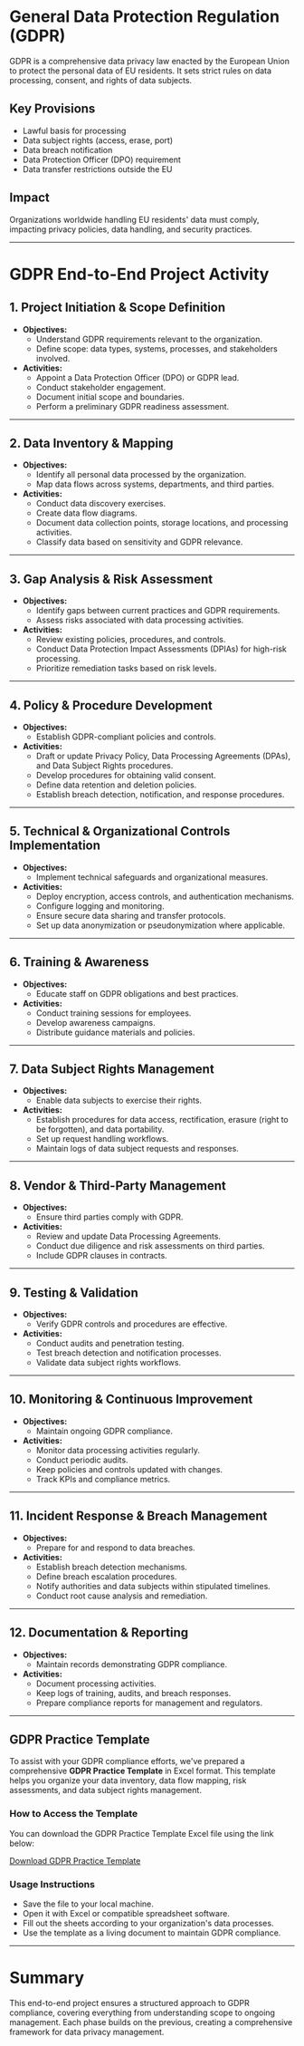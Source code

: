 # General Data Protection Regulation (GDPR)

GDPR is a comprehensive data privacy law enacted by the European Union to protect the personal data of EU residents. It sets strict rules on data processing, consent, and rights of data subjects.

## Key Provisions
- Lawful basis for processing
- Data subject rights (access, erase, port)
- Data breach notification
- Data Protection Officer (DPO) requirement
- Data transfer restrictions outside the EU

## Impact
Organizations worldwide handling EU residents' data must comply, impacting privacy policies, data handling, and security practices.

---

# GDPR End-to-End Project Activity

## 1. Project Initiation & Scope Definition
- **Objectives:**
  - Understand GDPR requirements relevant to the organization.
  - Define scope: data types, systems, processes, and stakeholders involved.
- **Activities:**
  - Appoint a Data Protection Officer (DPO) or GDPR lead.
  - Conduct stakeholder engagement.
  - Document initial scope and boundaries.
  - Perform a preliminary GDPR readiness assessment.

---

## 2. Data Inventory & Mapping
- **Objectives:**
  - Identify all personal data processed by the organization.
  - Map data flows across systems, departments, and third parties.
- **Activities:**
  - Conduct data discovery exercises.
  - Create data flow diagrams.
  - Document data collection points, storage locations, and processing activities.
  - Classify data based on sensitivity and GDPR relevance.

---

## 3. Gap Analysis & Risk Assessment
- **Objectives:**
  - Identify gaps between current practices and GDPR requirements.
  - Assess risks associated with data processing activities.
- **Activities:**
  - Review existing policies, procedures, and controls.
  - Conduct Data Protection Impact Assessments (DPIAs) for high-risk processing.
  - Prioritize remediation tasks based on risk levels.

---

## 4. Policy & Procedure Development
- **Objectives:**
  - Establish GDPR-compliant policies and controls.
- **Activities:**
  - Draft or update Privacy Policy, Data Processing Agreements (DPAs), and Data Subject Rights procedures.
  - Develop procedures for obtaining valid consent.
  - Define data retention and deletion policies.
  - Establish breach detection, notification, and response procedures.

---

## 5. Technical & Organizational Controls Implementation
- **Objectives:**
  - Implement technical safeguards and organizational measures.
- **Activities:**
  - Deploy encryption, access controls, and authentication mechanisms.
  - Configure logging and monitoring.
  - Ensure secure data sharing and transfer protocols.
  - Set up data anonymization or pseudonymization where applicable.

---

## 6. Training & Awareness
- **Objectives:**
  - Educate staff on GDPR obligations and best practices.
- **Activities:**
  - Conduct training sessions for employees.
  - Develop awareness campaigns.
  - Distribute guidance materials and policies.

---

## 7. Data Subject Rights Management
- **Objectives:**
  - Enable data subjects to exercise their rights.
- **Activities:**
  - Establish procedures for data access, rectification, erasure (right to be forgotten), and data portability.
  - Set up request handling workflows.
  - Maintain logs of data subject requests and responses.

---

## 8. Vendor & Third-Party Management
- **Objectives:**
  - Ensure third parties comply with GDPR.
- **Activities:**
  - Review and update Data Processing Agreements.
  - Conduct due diligence and risk assessments on third parties.
  - Include GDPR clauses in contracts.

---

## 9. Testing & Validation
- **Objectives:**
  - Verify GDPR controls and procedures are effective.
- **Activities:**
  - Conduct audits and penetration testing.
  - Test breach detection and notification processes.
  - Validate data subject rights workflows.

---

## 10. Monitoring & Continuous Improvement
- **Objectives:**
  - Maintain ongoing GDPR compliance.
- **Activities:**
  - Monitor data processing activities regularly.
  - Conduct periodic audits.
  - Keep policies and controls updated with changes.
  - Track KPIs and compliance metrics.

---

## 11. Incident Response & Breach Management
- **Objectives:**
  - Prepare for and respond to data breaches.
- **Activities:**
  - Establish breach detection mechanisms.
  - Define breach escalation procedures.
  - Notify authorities and data subjects within stipulated timelines.
  - Conduct root cause analysis and remediation.

---

## 12. Documentation & Reporting
- **Objectives:**
  - Maintain records demonstrating GDPR compliance.
- **Activities:**
  - Document processing activities.
  - Keep logs of training, audits, and breach responses.
  - Prepare compliance reports for management and regulators.
 
---

## GDPR Practice Template

To assist with your GDPR compliance efforts, we've prepared a comprehensive **GDPR Practice Template** in Excel format. This template helps you organize your data inventory, data flow mapping, risk assessments, and data subject rights management.

### How to Access the Template

You can download the GDPR Practice Template Excel file using the link below:

[Download GDPR Practice Template](https://raw.githubusercontent.com/grc-portfolio/financial-regulations/main/GDPR_Practice_Template.xlsx)

### Usage Instructions

- Save the file to your local machine.
- Open it with Excel or compatible spreadsheet software.
- Fill out the sheets according to your organization's data processes.
- Use the template as a living document to maintain GDPR compliance.

---

# Summary
This end-to-end project ensures a structured approach to GDPR compliance, covering everything from understanding scope to ongoing management. Each phase builds on the previous, creating a comprehensive framework for data privacy management.
